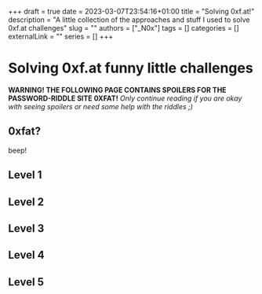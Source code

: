 +++ 
draft = true
date = 2023-03-07T23:54:16+01:00
title = "Solving 0xf.at!"
description = "A little collection of the approaches and stuff I used to solve 0xf.at challenges"
slug = ""
authors = ["_N0x"]
tags = []
categories = []
externalLink = ""
series = []
+++

# Solving 0xf.at funny little challenges 

**WARNING! 
THE FOLLOWING PAGE CONTAINS SPOILERS FOR THE PASSWORD-RIDDLE SITE 0XFAT!**
*Only continue reading if you are okay with seeing spoilers or need some help with the riddles ;)*

## 0xfat?

beep!

## Level 1
## Level 2 
## Level 3 
## Level 4 
## Level 5
